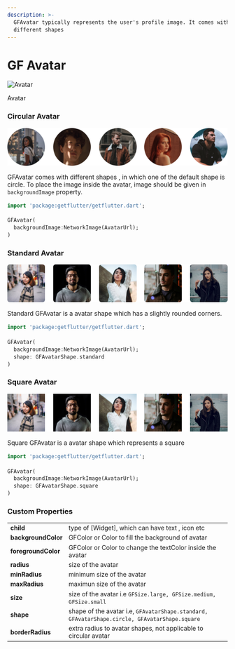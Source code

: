 ```yaml
---
description: >-
  GFAvatar typically represents the user's profile image. It comes with
  different shapes
---
```


# GF Avatar

![Avatar](https://ik.imagekit.io/ionicfirebaseapp/docs/tr:dpr-auto,tr:w-auto/Avatars_2x_cM1srTq6w.png)

Avatar

### Circular Avatar

![Circular Avatar](.gitbook/assets/circular-avatars-2x.png)

GFAvatar comes with different shapes , in which one of the default shape is circle. To place the image inside the avatar, image should be given in `backgroundImage` property.

```dart
import 'package:getflutter/getflutter.dart';

GFAvatar(
  backgroundImage:NetworkImage(AvatarUrl);
)
```

### Standard Avatar

![Standard Avatar](.gitbook/assets/slightly-rounded-corners-2x.png)

Standard GFAvatar is a avatar shape which has a slightly rounded corners.

```dart
import 'package:getflutter/getflutter.dart';

GFAvatar(
  backgroundImage:NetworkImage(AvatarUrl);
  shape: GFAvatarShape.standard
)
```

### Square Avatar

![Square Avatar](.gitbook/assets/square-2x.png)

Square GFAvatar is a avatar shape which represents a square

```dart
import 'package:getflutter/getflutter.dart';

GFAvatar(
  backgroundImage:NetworkImage(AvatarUrl);
  shape: GFAvatarShape.square
)
```

### Custom Properties

|  |  |
| :--- | :--- |
| **child** | type of \[Widget\], which can have text , icon etc |
| **backgroundColor** | GFColor or Color to fill the background of avatar |
| **foregroundColor** | GFColor or Color to change the textColor inside the avatar |
| **radius** | size of the avatar |
| **minRadius** | minimum size of the avatar |
| **maxRadius**  | maximun size of the avatar |
| **size** | size of the avatar i.e `GFSize.large, GFSize.medium, GFSize.small` |
| **shape** | shape of the avatar i.e, `GFAvatarShape.standard, GFAvatarShape.circle, GFAvatarShape.square` |
| **borderRadius** | extra radius to avatar shapes, not applicable to circular avatar |

